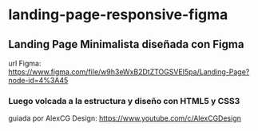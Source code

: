 # landing-page-responsive-figma
## Landing Page Minimalista diseñada con Figma
url Figma: https://www.figma.com/file/w9h3eWxB2DtZTOGSVEI5pa/Landing-Page?node-id=4%3A45

### Luego volcada a la estructura y diseño con HTML5 y CSS3
guiada por AlexCG Design: https://www.youtube.com/c/AlexCGDesign
